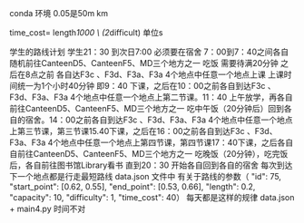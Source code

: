 conda 环境
0.05是50m km

time_cost= length*1000 \ (2*difficult)  单位s

学生的路线计划 学生21：30 到次日7:00 必须要在宿舍 7：00到7：40之间各自随机前往CanteenD5、CanteenF5、MD三个地方之一 吃饭 需要待满20分钟 之后在8点之前 各自达F3c 、F3d、F3a、F3a 4个地点中任意一个地点上课  上课时间统一为1个小时40分钟 即9：40 下课，之后在10：00之前各自到达F3c 、F3d、F3a、F3a 4个地点中任意一个地点上第二节课。11：40 上午放学，再各自前往CanteenD5、CanteenF5、MD三个地方之一 吃中午饭（20分钟后）回到各自的宿舍。14：00之前各自到达F3c 、F3d、F3a、F3a 4个地点中任意一个地点上第三节课，第三节课15.40下课，之后在16：00之前各自到达F3c 、F3d、F3a、F3a 4个地点中任意一个地点上第四节课，第四节课17：40下课，之后各自自前往CanteenD5、CanteenF5、MD三个地方之一 吃晚饭（20分钟），吃完饭后，各自前往图书馆Library看书 直到20：30 开始各自回到各自的宿舍 每次到达下一个地点都是行走最短路线 data.json 文件中 有关于路线的参数（ "id": 75,
            "start_point": [0.62, 0.55],
            "end_point": [0.53, 0.66],
            "length": 0.2,
            "capacity": 10,
            "difficulty": 1,
            "time_cost": 40）  每天都是这样的规律 
            data.json + main4.py 时间不对 